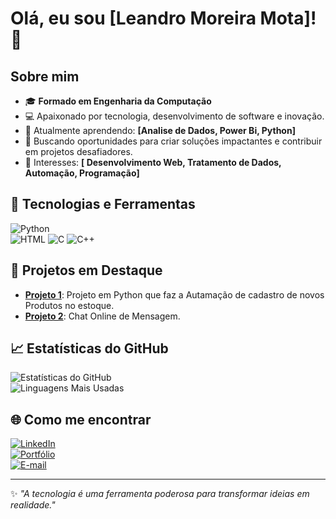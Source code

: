 # Olá, eu sou [Leandro Moreira Mota]! 👋  

## Sobre mim  
- 🎓 **Formado em Engenharia da Computação**  
- 💻 Apaixonado por tecnologia, desenvolvimento de software e inovação.  
- 🌱 Atualmente aprendendo: **[Analise de Dados, Power Bi, Python]** 
- 🚀 Buscando oportunidades para criar soluções impactantes e contribuir em projetos desafiadores.  
- 🎯 Interesses: **[ Desenvolvimento Web, Tratamento de Dados, Automação, Programação]**  

## 🌟 Tecnologias e Ferramentas  
![Python](https://img.shields.io/badge/-Python-3776AB?style=flat&logo=python&logoColor=white)  
![HTML](https://img.shields.io/badge/-HTML-E34F26?style=flat-square&logo=html5&logoColor=white)
![C](https://img.shields.io/badge/-C-A8B9CC?style=flat-square&logo=c&logoColor=white)
![C++](https://img.shields.io/badge/-C++-00599C?style=flat-square&logo=cplusplus&logoColor=white)


## 🚀 Projetos em Destaque  
- [**Projeto 1**](https://github.com/leandro-mt/Automa-o-python.git): Projeto em Python que faz a Autamação de cadastro de novos Produtos no estoque.  
- [**Projeto 2**](https://github.com/leandro-mt/chatpythom.git): Chat Online de Mensagem.  

## 📈 Estatísticas do GitHub  
![Estatísticas do GitHub](https://github-readme-stats.vercel.app/api?username=leandro-mt&show_icons=true&theme=radical)  
![Linguagens Mais Usadas](https://github-readme-stats.vercel.app/api/top-langs/?username=leandro-mt&layout=compact&theme=radical)  

## 🌐 Como me encontrar  
[![LinkedIn](https://img.shields.io/badge/-LinkedIn-0A66C2?style=flat&logo=linkedin&logoColor=white)](https://www.linkedin.com/in/leandro-moreira-mota-847b54280/)  
[![Portfólio](https://img.shields.io/badge/-Portfólio-000?style=flat&logo=web&logoColor=white)](https://leandro-mt.github.io/portfoli/)  
[![E-mail](https://img.shields.io/badge/-Email-EA4335?style=flat&logo=gmail&logoColor=white)](mailto:lm.mota100@gmail.com)  

---

✨ _"A tecnologia é uma ferramenta poderosa para transformar ideias em realidade."_  
